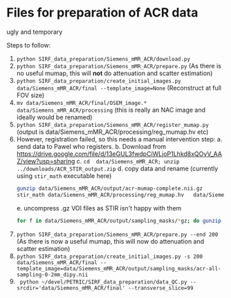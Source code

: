 # Files for preparation of ACR data
ugly and temporary

Steps to follow:
1. `python SIRF_data_preparation/Siemens_mMR_ACR/download.py`
2. `python SIRF_data_preparation/Siemens_mMR_ACR/prepare.py` (As there is no useful mumap, this will **not** do attenuation and scatter estimation)
3. `python SIRF_data_preparation/create_initial_images.py data/Siemens_mMR_ACR/final --template_image=None` (Reconstruct at full FOV size)
4. `mv data/Siemens_mMR_ACR/final/OSEM_image.* data/Siemens_mMR_ACR/processing` (this is really an NAC image and ideally would be renamed)
5. `python SIRF_data_preparation/Siemens_mMR_ACR/register_mumap.py` (output is data/Siemens_mMR_ACR/processing/reg_mumap.hv etc)
6. However, registration failed, so this needs a manual intervention step:
   a. send data to Pawel who registers.
   b. Download from https://drive.google.com/file/d/13eGUL3fwdpCiWLjoP1Lhkd8xQOyV_AAZ/view?usp=sharing
   c. `cd  data/Siemens_mMR_ACR; unzip ../downloads/ACR_STIR_output.zip`
   d. copy data and rename (currently using `stir_math` executable here)
      ```sh
      gunzip data/Siemens_mMR_ACR/output/acr-mumap-complete.nii.gz
      stir_math data/Siemens_mMR_ACR/processing/reg_mumap.hv   data/Siemens_mMR_ACR/output/acr-mumap-complete.nii
      ```
   e. uncompress .gz VOI files as STIR isn't happy with them
      ```sh
      for f in data/Siemens_mMR_ACR/output/sampling_masks/*gz; do gunzip $f; done
      ```
6. `python SIRF_data_preparation/Siemens_mMR_ACR/prepare.py --end 200` (As there is now a useful mumap, this will now do attenuation and scatter estimation)
7. `python SIRF_data_preparation/create_initial_images.py -s 200 data/Siemens_mMR_ACR/final --template_image=data/Siemens_mMR_ACR/output/sampling_masks/acr-all-sampling-0-2mm_dipy.nii`
8. ` python ~/devel/PETRIC/SIRF_data_preparation/data_QC.py --srcdir='data/Siemens_mMR_ACR/final' --transverse_slice=99`

